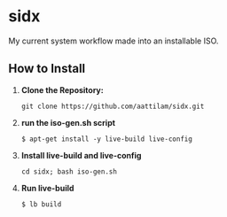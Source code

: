 # sidx

My current system workflow made into an installable ISO.

## How to Install

1. **Clone the Repository:**
   
   ```git clone https://github.com/aattilam/sidx.git```
   
3. **run the iso-gen.sh script**
   
   ```$ apt-get install -y live-build live-config```
   
5. **Install live-build and live-config**
   
   ```cd sidx; bash iso-gen.sh```
   
7. **Run live-build**
   
   ```$ lb build```
